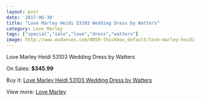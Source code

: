 ```yaml
---
layout: post
date: '2017-06-30'
title: "Love Marley Heidi 53103 Wedding Dress by Watters"
category: Love Marley
tags: ["special","sale","love","dress","watters"]
image: http://www.eudances.com/8059-thickbox_default/love-marley-heidi-53103-wedding-dress-by-watters.jpg
---
```

Love Marley Heidi 53103 Wedding Dress by Watters

On Sales: **$345.99**
<a href="https://www.eudances.com/en/love-marley/2807-love-marley-heidi-53103-wedding-dress-by-watters.html"><amp-img layout="responsive" width="600" height="600" src="//www.eudances.com/8059-thickbox_default/love-marley-heidi-53103-wedding-dress-by-watters.jpg" alt="Love Marley Heidi 53103 Wedding Dress by Watters 0" /></a>
<a href="https://www.eudances.com/en/love-marley/2807-love-marley-heidi-53103-wedding-dress-by-watters.html"><amp-img layout="responsive" width="600" height="600" src="//www.eudances.com/8064-thickbox_default/love-marley-heidi-53103-wedding-dress-by-watters.jpg" alt="Love Marley Heidi 53103 Wedding Dress by Watters 1" /></a>
<a href="https://www.eudances.com/en/love-marley/2807-love-marley-heidi-53103-wedding-dress-by-watters.html"><amp-img layout="responsive" width="600" height="600" src="//www.eudances.com/8063-thickbox_default/love-marley-heidi-53103-wedding-dress-by-watters.jpg" alt="Love Marley Heidi 53103 Wedding Dress by Watters 2" /></a>
<a href="https://www.eudances.com/en/love-marley/2807-love-marley-heidi-53103-wedding-dress-by-watters.html"><amp-img layout="responsive" width="600" height="600" src="//www.eudances.com/8062-thickbox_default/love-marley-heidi-53103-wedding-dress-by-watters.jpg" alt="Love Marley Heidi 53103 Wedding Dress by Watters 3" /></a>
<a href="https://www.eudances.com/en/love-marley/2807-love-marley-heidi-53103-wedding-dress-by-watters.html"><amp-img layout="responsive" width="600" height="600" src="//www.eudances.com/8061-thickbox_default/love-marley-heidi-53103-wedding-dress-by-watters.jpg" alt="Love Marley Heidi 53103 Wedding Dress by Watters 4" /></a>
<a href="https://www.eudances.com/en/love-marley/2807-love-marley-heidi-53103-wedding-dress-by-watters.html"><amp-img layout="responsive" width="600" height="600" src="//www.eudances.com/8060-thickbox_default/love-marley-heidi-53103-wedding-dress-by-watters.jpg" alt="Love Marley Heidi 53103 Wedding Dress by Watters 5" /></a>

Buy it: [Love Marley Heidi 53103 Wedding Dress by Watters](https://www.eudances.com/en/love-marley/2807-love-marley-heidi-53103-wedding-dress-by-watters.html "Love Marley Heidi 53103 Wedding Dress by Watters")

View more: [Love Marley](https://www.eudances.com/en/44-love-marley "Love Marley")